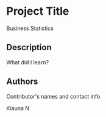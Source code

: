 # Project Title

Business Statistics

## Description


What did I learn?


## Authors

Contributor's names and contact info

Kiauna N


